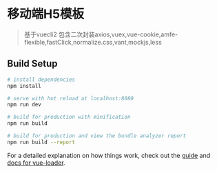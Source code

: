 # 移动端H5模板

> 基于vuecli2 包含二次封装axios,vuex,vue-cookie,amfe-flexible,fastClick,normalize.css,vant,mockjs,less

## Build Setup

``` bash
# install dependencies
npm install

# serve with hot reload at localhost:8080
npm run dev

# build for production with minification
npm run build

# build for production and view the bundle analyzer report
npm run build --report
```

For a detailed explanation on how things work, check out the [guide](http://vuejs-templates.github.io/webpack/) and [docs for vue-loader](http://vuejs.github.io/vue-loader).
